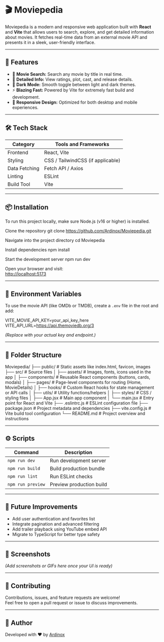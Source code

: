 # 🎬 Moviepedia

Moviepedia is a modern and responsive web application built with **React** and **Vite** that allows users to search, explore, and get detailed information about movies. It fetches real-time data from an external movie API and presents it in a sleek, user-friendly interface.

---

## 🚀 Features

- 🔎 **Movie Search:** Search any movie by title in real time.  
- 🧠 **Detailed Info:** View ratings, plot, cast, and release details.  
- 🌙 **Dark Mode:** Smooth toggle between light and dark themes.  
- ⚡ **Blazing Fast:** Powered by Vite for extremely fast build and development.  
- 💅 **Responsive Design:** Optimized for both desktop and mobile experiences.  

---

## 🛠️ Tech Stack

| Category | Tools and Frameworks |
|-----------|----------------------|
| Frontend | React, Vite |
| Styling | CSS / TailwindCSS (if applicable) |
| Data Fetching | Fetch API / Axios |
| Linting | ESLint |
| Build Tool | Vite |

---

## 📦 Installation

To run this project locally, make sure Node.js (v16 or higher) is installed.

Clone the repository
git clone https://github.com/Ardinox/Moviepedia.git

Navigate into the project directory
cd Moviepedia

Install dependencies
npm install

Start the development server
npm run dev


Open your browser and visit:  
[http://localhost:5173](http://localhost:5173)

---

## 🔑 Environment Variables

To use the movie API (like OMDb or TMDB), create a `.env` file in the root and add:

VITE_MOVIE_API_KEY=your_api_key_here
VITE_API_URL=https://api.themoviedb.org/3

*(Replace with your actual key and endpoint.)*

---

## 🧩 Folder Structure

Moviepedia/
├── public/                     # Static assets like index.html, favicon, images
├── src/                        # Source files
│   ├── assets/                 # Images, fonts, icons used in the app
│   ├── components/             # Reusable React components (buttons, cards, modals)
│   ├── pages/                  # Page-level components for routing (Home, MovieDetails)
│   ├── hooks/                  # Custom React hooks for state management or API calls
│   ├── utils/                  # Utility functions/helpers
│   ├── styles/                 # CSS / styling files
│   ├── App.jsx                 # Main app component
│   └── main.jsx                # Entry point for React and Vite
├── .eslintrc.js                # ESLint configuration file
├── package.json                # Project metadata and dependencies
├── vite.config.js              # Vite build tool configuration
└── README.md                   # Project overview and instructions

---

## ⚙️ Scripts

| Command | Description |
|----------|-------------|
| `npm run dev` | Run development server |
| `npm run build` | Build production bundle |
| `npm run lint` | Run ESLint checks |
| `npm run preview` | Preview production build |

---

## 🧠 Future Improvements

- Add user authentication and favorites list  
- Integrate pagination and advanced filtering  
- Add trailer playback using YouTube embed API  
- Migrate to TypeScript for better type safety  

---

## 📸 Screenshots

*(Add screenshots or GIFs here once your UI is ready)*  

---

## 🤝 Contributing

Contributions, issues, and feature requests are welcome!  
Feel free to open a pull request or issue to discuss improvements.

---

## 💬 Author

Developed with ❤️ by [Ardinox](https://github.com/Ardinox)

